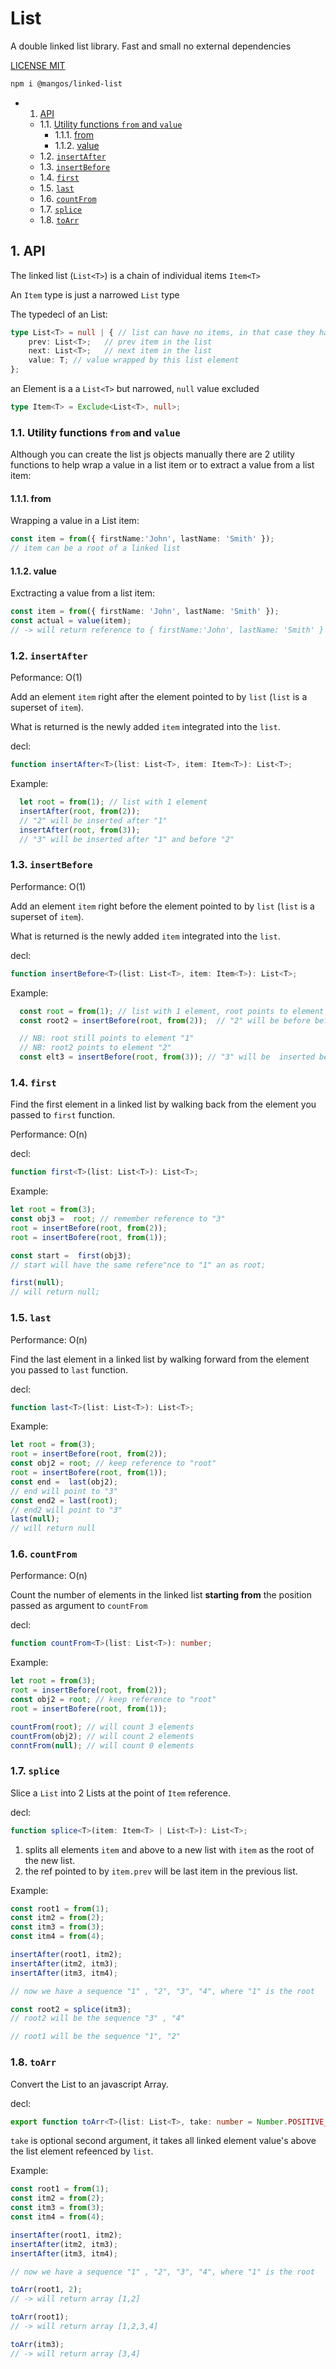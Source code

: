 
# List

A double linked list library.
Fast and small no external dependencies

<a href="./LICENSE">LICENSE MIT</a>


```bash
npm i @mangos/linked-list
```

<!-- vscode-markdown-toc -->
* 1. [API](#API)
	* 1.1. [Utility functions `from` and `value`](#Utilityfunctionsfromandvalue)
		* 1.1.1. [from](#from)
		* 1.1.2. [value](#value)
	* 1.2. [`insertAfter`](#insertAfter)
	* 1.3. [`insertBefore`](#insertBefore)
	* 1.4. [`first`](#first)
	* 1.5. [`last`](#last)
	* 1.6. [`countFrom`](#countFrom)
	* 1.7. [`splice`](#splice)
  * 1.8. [`toArr`](#toArr)

<!-- vscode-markdown-toc-config
	numbering=true
	autoSave=true
	/vscode-markdown-toc-config -->
<!-- /vscode-markdown-toc -->

##  1. <a name='API'></a>API

The linked list (`List<T>`) is a chain of individual items `Item<T>`

An `Item` type is just a narrowed `List` type

The typedecl of an List<T>:

```typescript
type List<T> = null | { // list can have no items, in that case they have the value null
    prev: List<T>;   // prev item in the list
    next: List<T>;   // next item in the list
    value: T; // value wrapped by this list element
};
```

an Element is a a `List<T>` but narrowed, `null` value excluded

```typescript
type Item<T> = Exclude<List<T>, null>;
```

###  1.1. <a name='Utilityfunctionsfromandvalue'></a>Utility functions `from` and `value`

Although  you can create the list js objects manually there are 2 utility functions to help wrap a value in a list item or to extract a value from a list item:

####  1.1.1. <a name='from'></a>from

Wrapping a value in a List item:

```typescript
const item = from({ firstName:'John', lastName: 'Smith' });
// item can be a root of a linked list
```

####  1.1.2. <a name='value'></a>value

Exctracting a value from a list item:

```typescript
const item = from({ firstName: 'John', lastName: 'Smith' });
const actual = value(item);
// -> will return reference to { firstName:'John', lastName: 'Smith' }
```

###  1.2. <a name='insertAfter'></a>`insertAfter`

Peformance: O(1)

Add an element `item` right after the element pointed to by `list` (`list` is a superset of `item`).

What is returned is the newly added `item` integrated into the `list`.

decl:
```typescript
function insertAfter<T>(list: List<T>, item: Item<T>): List<T>;
```

Example:
```typescript
  let root = from(1); // list with 1 element
  insertAfter(root, from(2));
  // "2" will be inserted after "1"
  insertAfter(root, from(3));
  // "3" will be inserted after "1" and before "2"
```

###  1.3. <a name='insertBefore'></a>`insertBefore`

Performance: O(1)

Add an element `item` right before the element pointed to by `list` (`list` is a superset of `item`).

What is returned is the newly added `item` integrated into the `list`.

decl:
```typescript
function insertBefore<T>(list: List<T>, item: Item<T>): List<T>;
```

Example:
```typescript
  const root = from(1); // list with 1 element, root points to element "1"
  const root2 = insertBefore(root, from(2));  // "2" will be before before "1" and become the new root of the list

  // NB: root still points to element "1"
  // NB: root2 points to element "2"
  const elt3 = insertBefore(root, from(3)); // "3" will be  inserted before before "1" and after "2"
```

###  1.4. <a name='first'></a>`first`

Find the first element in a linked list by walking back from the element you passed to `first` function.

Performance: O(n)

decl:
```typescript
function first<T>(list: List<T>): List<T>;
```

Example:
```typescript
let root = from(3);
const obj3 =  root; // remember reference to "3"
root = insertBefore(root, from(2));
root = insertBofere(root, from(1));

const start =  first(obj3);
// start will have the same refere"nce to "1" an as root;

first(null);
// will return null;
```

###  1.5. <a name='last'></a>`last`

Performance: O(n)

Find the last element in a linked list by walking forward from the element you passed to `last` function.

decl:
```typescript
function last<T>(list: List<T>): List<T>;
```

Example:
```typescript
let root = from(3);
root = insertBefore(root, from(2));
const obj2 = root; // keep reference to "root"
root = insertBofere(root, from(1));
const end =  last(obj2);
// end will point to "3"
const end2 = last(root);
// end2 will point to "3"
last(null);
// will return null
```

###  1.6. <a name='countFrom'></a>`countFrom`

Performance: O(n)

Count the number of elements in the linked list **starting from** the position passed as argument to `countFrom`

decl:
```typescript
function countFrom<T>(list: List<T>): number;
```

Example:
```typescript
let root = from(3);
root = insertBefore(root, from(2));
const obj2 = root; // keep reference to "root"
root = insertBofere(root, from(1));

countFrom(root); // will count 3 elements
countFrom(obj2); // will count 2 elements
conntFrom(null); // will count 0 elements
```

###  1.7. <a name='splice'></a>`splice`

Slice a `List` into 2 Lists at the point of `Item` reference.

decl:
```typescript
function splice<T>(item: Item<T> | List<T>): List<T>;
```

1. splits all elements `item` and above to a new list with `item` as the root of the new list.
2. the ref pointed to by `item.prev` will be last item in the previous list.

Example:
```typescript
const root1 = from(1);
const itm2 = from(2);
const itm3 = from(3);
const itm4 = from(4);

insertAfter(root1, itm2);
insertAfter(itm2, itm3);
insertAfter(itm3, itm4);

// now we have a sequence "1" , "2", "3", "4", where "1" is the root

const root2 = splice(itm3);
// root2 will be the sequence "3" , "4"

// root1 will be the sequence "1", "2"
```

###  1.8. <a name='toArr'></a>`toArr`

Convert the List to an javascript Array.

decl:
```typescript
export function toArr<T>(list: List<T>, take: number = Number.POSITIVE_INFINITY ): T[] 
```
`take` is optional second argument, it takes all linked element value's above the list element refeenced by `list`.

Example:

```typescript
const root1 = from(1);
const itm2 = from(2);
const itm3 = from(3);
const itm4 = from(4);

insertAfter(root1, itm2);
insertAfter(itm2, itm3);
insertAfter(itm3, itm4);

// now we have a sequence "1" , "2", "3", "4", where "1" is the root

toArr(root1, 2);
// -> will return array [1,2]

toArr(root1);
// -> will return array [1,2,3,4]

toArr(itm3);
// -> will return array [3,4]
```




